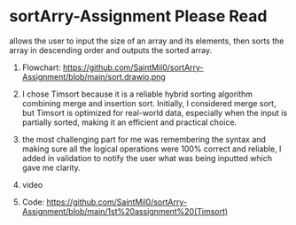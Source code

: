 # sortArry-Assignment Please Read
allows the user to input the size of an array and its elements, then sorts the array in descending order and outputs the sorted array. 


1. Flowchart: https://github.com/SaintMil0/sortArry-Assignment/blob/main/sort.drawio.png

2. I chose Timsort because it is a reliable hybrid sorting algorithm combining merge and insertion sort. Initially, I considered merge sort, but Timsort is optimized for real-world data, especially when the input is partially sorted, making it an efficient and practical choice.

3. the most challenging part for me was remembering the syntax and making sure all the logical operations were 100% correct and reliable, I added in validation to notify the user what was being inputted which gave me clarity.

4. video

5. Code: https://github.com/SaintMil0/sortArry-Assignment/blob/main/1st%20assignment%20(Timsort)

